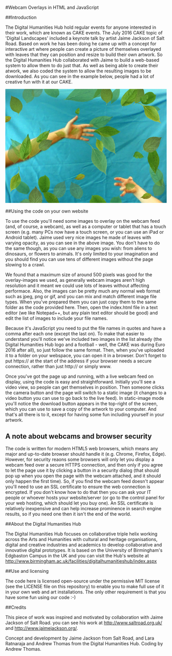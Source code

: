 #Webcam Overlays in HTML and JavaScript

##Introduction

The Digital Humanities Hub hold regular events for anyone interested in their work, which are known as CAKE events. The July 2016 CAKE topic of 'Digital Landscapes' included a keynote talk by artist Jaime Jackson of Salt Road. Based on work he has been doing he came up with a concept for interactive art where people can create a picture of themselves overlayed with leaves that they can position and resize to build their own artwork. So the Digital Humanities Hub collaborated with Jaime to build a web-based system to allow them to do just that. As well as being able to create their atwork, we also coded the system to allow the resulting images to be downloaded. As you can see in the example below, people had a lot of creative fun with it at our CAKE.

![A screenshot of the working code in a browser](./screenshot.jpg)

##Using the code on your own website

To use the code you'll need some images to overlay on the webcam feed (and, of course, a webcam), as well as a computer or tablet that has a touch screen (e.g. many PCs now have a touch screen, or you can use an iPad or Android tablet). Jaime used very nice images he made of leaves with varying opacity, as you can see in the above image. You don't have to do the same though, as you can use any images you wish: from aliens to dinosaurs, or flowers to animals. It's only limited to your imagination and you should find you can use tens of different images without the page slowing to a crawl.

We found that a maximum size of around 500 pixels was good for the overlay-images we used, as generally webcam images aren't high resolution and it meant we could use lots of leaves without affecting performace. Also, the images can be pretty much any normal web format such as jpeg, png or gif, and you can mix and match different image file types. When you've prepared them you can just copy them to the same folder as the code provided here. Then, open the index.html file in a text editor (we like Notepad++, but any plain text editor should be good) and edit the list of images to include your file names.

Because it's JavaScript you need to put the file names in quotes and have a comma after each one (except the last on). To make that easier to understand you'll notice we've included two images in the list already (the Digital Humanities Hub logo and a football - well, the CAKE was during Euro 2016 after all), so just follow the same format. Then, when you've uploaded it to a folder on your webspace, you can open it in a browser. Don't forget to put https:// at the start of the address if your browser needs a secure connection, rather than just http:// or simply www.

Once you've got the page up and running, with a live webcam feed on display, using the code is easy and straightforward. Initially you'll see a video view, so people can get themselves in position. Then someone clicks the camera button and the page will switch to a static image (it changes to a video button you can use to go back to the live feed). In static-image mode you'll notice the download button appears in the top-right of the screen, which you can use to save a copy of the artwork to your computer. And that's all there is to it, except for having some fun including yourself in your artwork.

## A note about webcams and browser security

The code is written for modern HTML5 web browsers, which means any major and up-to-date browser should handle it (e.g. Chrome, Firefox, Edge). However, for security reaons some browsers will only let you display a webcam feed over a secure HTTPS connection, and then only if you agree to let the page use it by clicking a button in a security dialog (that should pop up when you open the page with the webcam attached, and it should only happen the first time). So, if you find the webcam feed doesn't appear you'll need to use an SSL certificate to ensure the web connection is encrypted. If you don't know how to do that then you can ask your IT people or whoever hosts your website/server (or go to the control panel for your web hosting, which should let you buy one). An SSL certificate is relatively inexpensive and can help increase prominence in search engine results, so if you need one then it isn't the end of the world.

##About the Digital Humanities Hub

The Digital Humanities Hub focuses on collaborative triple helix working across the Arts and Humanities with cultural and heritage organisations, digital and creative industries and academics to develop collaborative and innovative digital prototypes. It is based on the University of Birmingham's Edgbaston Campus in the UK and you can visit the Hub's website at http://www.birmingham.ac.uk/facilities/digitalhumanitieshub/index.aspx

##Use and licensing

The code here is licensed open-source under the permissive MIT license (see the LICENSE file on this repository) to enable you to make full use of it in your own web and art installations. The only other requirement is that you have some fun using our code :-)

##Credits

This piece of work was inspired and motivated by collaboration with Jaime Jackson of Salt Road. you can see his work at http://www.saltroad.org.uk/ and http://www.jaimejackson.org/.

Concept and development by Jaime Jackson from Salt Road, and Lara Ratnaraja and Andrew Thomas from the Digital Humanities Hub. Coding by Andrew Thomas.

